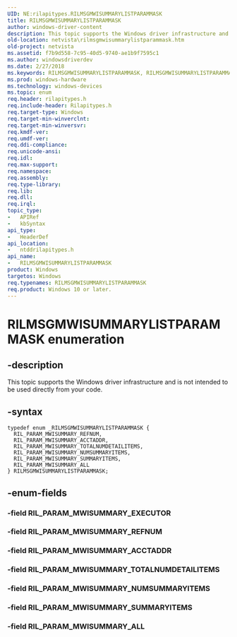```yaml
---
UID: NE:rilapitypes.RILMSGMWISUMMARYLISTPARAMMASK
title: RILMSGMWISUMMARYLISTPARAMMASK
author: windows-driver-content
description: This topic supports the Windows driver infrastructure and is not intended to be used directly from your code.
old-location: netvista\rilmsgmwisummarylistparammask.htm
old-project: netvista
ms.assetid: f7b9d558-7c95-40d5-9740-ae1b9f7595c1
ms.author: windowsdriverdev
ms.date: 2/27/2018
ms.keywords: RILMSGMWISUMMARYLISTPARAMMASK, RILMSGMWISUMMARYLISTPARAMMASK enumeration [Network Drivers Starting with Windows Vista], RIL_PARAM_MWISUMMARY_ACCTADDR, RIL_PARAM_MWISUMMARY_ALL, RIL_PARAM_MWISUMMARY_NUMSUMMARYITEMS, RIL_PARAM_MWISUMMARY_REFNUM, RIL_PARAM_MWISUMMARY_SUMMARYITEMS, RIL_PARAM_MWISUMMARY_TOTALNUMDETAILITEMS, netvista.rilmsgmwisummarylistparammask, ntddrilapitypes/RILMSGMWISUMMARYLISTPARAMMASK, ntddrilapitypes/RIL_PARAM_MWISUMMARY_ACCTADDR, ntddrilapitypes/RIL_PARAM_MWISUMMARY_ALL, ntddrilapitypes/RIL_PARAM_MWISUMMARY_NUMSUMMARYITEMS, ntddrilapitypes/RIL_PARAM_MWISUMMARY_REFNUM, ntddrilapitypes/RIL_PARAM_MWISUMMARY_SUMMARYITEMS, ntddrilapitypes/RIL_PARAM_MWISUMMARY_TOTALNUMDETAILITEMS
ms.prod: windows-hardware
ms.technology: windows-devices
ms.topic: enum
req.header: rilapitypes.h
req.include-header: Rilapitypes.h
req.target-type: Windows
req.target-min-winverclnt: 
req.target-min-winversvr: 
req.kmdf-ver: 
req.umdf-ver: 
req.ddi-compliance: 
req.unicode-ansi: 
req.idl: 
req.max-support: 
req.namespace: 
req.assembly: 
req.type-library: 
req.lib: 
req.dll: 
req.irql: 
topic_type:
-	APIRef
-	kbSyntax
api_type:
-	HeaderDef
api_location:
-	ntddrilapitypes.h
api_name:
-	RILMSGMWISUMMARYLISTPARAMMASK
product: Windows
targetos: Windows
req.typenames: RILMSGMWISUMMARYLISTPARAMMASK
req.product: Windows 10 or later.
---
```


# RILMSGMWISUMMARYLISTPARAMMASK enumeration


## -description


This topic supports the Windows driver infrastructure and is not intended to be used directly from your code.


## -syntax


````
typedef enum _RILMSGMWISUMMARYLISTPARAMMASK { 
  RIL_PARAM_MWISUMMARY_REFNUM,
  RIL_PARAM_MWISUMMARY_ACCTADDR,
  RIL_PARAM_MWISUMMARY_TOTALNUMDETAILITEMS,
  RIL_PARAM_MWISUMMARY_NUMSUMMARYITEMS,
  RIL_PARAM_MWISUMMARY_SUMMARYITEMS,
  RIL_PARAM_MWISUMMARY_ALL
} RILMSGMWISUMMARYLISTPARAMMASK;
````


## -enum-fields




### -field RIL_PARAM_MWISUMMARY_EXECUTOR


### -field RIL_PARAM_MWISUMMARY_REFNUM


### -field RIL_PARAM_MWISUMMARY_ACCTADDR


### -field RIL_PARAM_MWISUMMARY_TOTALNUMDETAILITEMS


### -field RIL_PARAM_MWISUMMARY_NUMSUMMARYITEMS


### -field RIL_PARAM_MWISUMMARY_SUMMARYITEMS


### -field RIL_PARAM_MWISUMMARY_ALL

